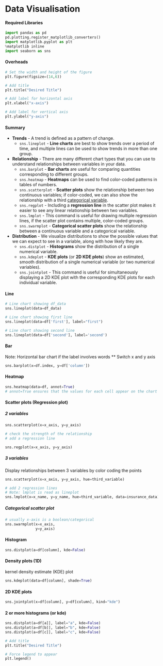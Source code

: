 # Data Visualisation

#### Required Libraries
```python
import pandas as pd
pd.plotting.register_matplotlib_converters()
import matplotlib.pyplot as plt
%matplotlib inline
import seaborn as sns
```

#### Overheads

```python
# Set the width and height of the figure
plt.figure(figsize=(14,6))

# Add title
plt.title("Desired Title")

# Add label for horizontal axis
plt.xlabel("x-axis")

# Add label for vertical axis
plt.ylabel("y-axis")
```
#### Summary

- **Trends** - A trend is defined as a pattern of change.
    - `sns.lineplot` - **Line charts** are best to show trends over a period of time, and multiple lines can be used to show trends in more than one group.
- **Relationship** - There are many different chart types that you can use to understand relationships between variables in your data.
    - `sns.barplot` - **Bar charts** are useful for comparing quantities corresponding to different groups.
    - `sns.heatmap` - **Heatmaps** can be used to find color-coded patterns in tables of numbers.
    - `sns.scatterplot` - **Scatter plots** show the relationship between two continuous variables; if color-coded, we can also show the relationship with a third [categorical variable](https://en.wikipedia.org/wiki/Categorical_variable).
    - `sns.regplot` - Including a **regression line** in the scatter plot makes it easier to see any linear relationship between two variables.
    - `sns.lmplot` - This command is useful for drawing multiple regression lines, if the scatter plot contains multiple, color-coded groups.
    - `sns.swarmplot` - **Categorical scatter plots** show the relationship between a continuous variable and a categorical variable.
- **Distribution** - We visualize distributions to show the possible values that we can expect to see in a variable, along with how likely they are.
    - `sns.distplot` - **Histograms** show the distribution of a single numerical variable.
    - `sns.kdeplot` - **KDE plots** (or **2D KDE plots**) show an estimated, smooth distribution of a single numerical variable (or two numerical variables).
    - `sns.jointplot` - This command is useful for simultaneously displaying a 2D KDE plot with the corresponding KDE plots for each individual variable.

#### Line
```python
# Line chart showing df_data
sns.lineplot(data=df_data)

# Line chart showing first line
sns.lineplot(data=df['first'], label="first")

# Line chart showing second line
sns.lineplot(data=df['second'], label='second')
```

#### Bar
Note: Horizontal bar chart if the label involves words ** Switch x and y axis
```python
sns.barplot(x=df.index, y=df['column'])
```
#### Heatmap

```python
sns.heatmap(data=df, annot=True)
# annot=True ensures that the values for each cell appear on the chart
```

#### Scatter plots (Regression plot)

##### 2 variables
```python
sns.scatterplot(x=x_axis, y=y_axis)

# check the strength of the relationship
# add a regression line

sns.regplot(x=x_axis, y=y_axis)
```
##### 3 variables
Display relationships between 3 variables by color coding the points

```python
sns.scatterplot(x=x_axis, y=y_axis, hue=third_variable)

# add 2 regression lines
# Note: lmplot is read as lineplot
sns.lmplot(x=x_name, y=y_name, hue=third_variable, data=insurance_data)
```
##### Categorical scatter plot

```python
# usually x-axis is a boolean/categorical
sns.swarmplot(x=x_axis,
              y=y_axis)
```

#### Histogram

```python
sns.distplot(a=df[column], kde=False)
```

#### Density plots (1D)
kernel density estimate (KDE) plot

```python
sns.kdeplot(data=df[column], shade=True)
```

#### 2D KDE plots

```python
sns.jointplot(x=df[column], y=df[column], kind="kde")
```

#### 2 or more histograms (or kde)

```python
sns.distplot(a=df[a]], label="a", kde=False)
sns.distplot(a=df[b]], label="b", kde=False)
sns.distplot(a=df[c]], label="c", kde=False)

# Add title
plt.title("Desired Title")

# Force legend to appear
plt.legend()
```
